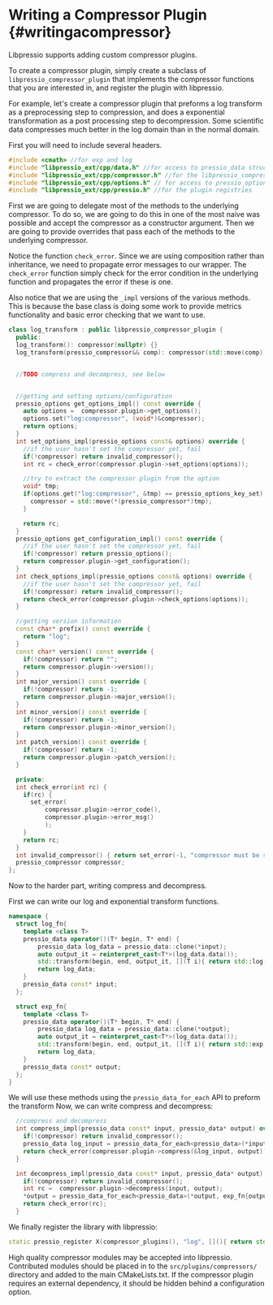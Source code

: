 # Writing a Compressor Plugin {#writingacompressor}

Libpressio supports adding custom compressor plugins.

To create a compressor plugin, simply create a subclass of `libpressio_compressor_plugin` that implements the compressor functions that you are interested in, and register the plugin with libpressio.

For example, let's create a compressor plugin that preforms a log transform as a preprocessing step to compression, and does a exponential transformation as a post processing step to decompression.  Some scientific data compresses much better in the log domain than in the normal domain.

First you will need to include several headers.

```cpp
#include <cmath> //for exp and log
#include "libpressio_ext/cpp/data.h" //for access to pressio_data structures
#include "libpressio_ext/cpp/compressor.h" //for the libpressio_compressor_plugin class
#include "libpressio_ext/cpp/options.h" // for access to pressio_options
#include "libpressio_ext/cpp/pressio.h" //for the plugin registries
```

First we are going to delegate most of the methods to the underlying compressor.
To do so, we are going to do this in one of the most naive was possible and accept the compressor as a constructor argument.
Then we are going to provide overrides that pass each of the methods to the underlying compressor.

Notice the function `check_error`.
Since we are using composition rather than inheritance, we need to propagate error messages to our wrapper.
The `check_error` function simply check for the error condition in the underlying function and propagates the error if these is one.

Also notice that we are using the `_impl` versions of the various methods.
This is because the base class is doing some work to provide metrics functionality and basic error checking that we want to use.

```cpp
class log_transform : public libpressio_compressor_plugin {
  public:
  log_transform(): compressor(nullptr) {}
  log_transform(pressio_compressor&& comp): compressor(std::move(comp)) {}


  //TODO compress and decompress, see below


  //getting and setting options/configuration
  pressio_options get_options_impl() const override {
    auto options =  compressor.plugin->get_options();
    options.set("log:compressor", (void*)&compressor);
    return options;
  }
  int set_options_impl(pressio_options const& options) override {
    //if the user hasn't set the compressor yet, fail
    if(!compressor) return invalid_compressor();
    int rc = check_error(compressor.plugin->set_options(options));

    //try to extract the compressor plugin from the option
    void* tmp;
    if(options.get("log:compressor", &tmp) == pressio_options_key_set) {
      compressor = std::move(*(pressio_compressor*)tmp);
    }

    return rc;
  }
  pressio_options get_configuration_impl() const override {
    //if the user hasn't set the compressor yet, fail
    if(!compressor) return pressio_options();
    return compressor.plugin->get_configuration();
  }
  int check_options_impl(pressio_options const& options) override {
    //if the user hasn't set the compressor yet, fail
    if(!compressor) return invalid_compressor();
    return check_error(compressor.plugin->check_options(options));
  }

  //getting version information
  const char* prefix() const override {
    return "log";
  }
  const char* version() const override {
    if(!compressor) return "";
    return compressor.plugin->version();
  }
  int major_version() const override {
    if(!compressor) return -1;
    return compressor.plugin->major_version();
  }
  int minor_version() const override {
    if(!compressor) return -1;
    return compressor.plugin->minor_version();
  }
  int patch_version() const override {
    if(!compressor) return -1;
    return compressor.plugin->patch_version();
  }

  private:
  int check_error(int rc) { 
    if(rc) {
      set_error(
          compressor.plugin->error_code(),
          compressor.plugin->error_msg()
          );
    }
    return rc;
  }
  int invalid_compressor() { return set_error(-1, "compressor must be set"); };
  pressio_compressor compressor;
};
```
Now to the harder part, writing compress and decompress.


First we can write our log and exponential transform functions.

```cpp
namespace {
  struct log_fn{
    template <class T>
    pressio_data operator()(T* begin, T* end) {
        pressio_data log_data = pressio_data::clone(*input);
        auto output_it = reinterpret_cast<T*>(log_data.data());
        std::transform(begin, end, output_it, [](T i){ return std::log(i); });
        return log_data;
    }
    pressio_data const* input;
  };

  struct exp_fn{
    template <class T>
    pressio_data operator()(T* begin, T* end) {
        pressio_data log_data = pressio_data::clone(*output);
        auto output_it = reinterpret_cast<T*>(log_data.data());
        std::transform(begin, end, output_it, [](T i){ return std::exp(i); });
        return log_data;
    }
    pressio_data const* output;
  };
}
```

We will use these methods using the `pressio_data_for_each` API to preform the transform
Now, we can write compress and decompress:


```cpp
  //compress and decompress
  int compress_impl(pressio_data const* input, pressio_data* output) override {
    if(!compressor) return invalid_compressor();
    pressio_data log_input = pressio_data_for_each<pressio_data>(*input, log_fn{input});
    return check_error(compressor.plugin->compress(&log_input, output));
  }

  int decompress_impl(pressio_data const* input, pressio_data* output) override {
    if(!compressor) return invalid_compressor();
    int rc =  compressor.plugin->decompress(input, output);
    *output = pressio_data_for_each<pressio_data>(*output, exp_fn{output});
    return check_error(rc);
  }
```

We finally register the library with libpressio:


```cpp
static pressio_register X(compressor_plugins(), "log", [](){ return std::make_unique<log_transform>();});
```

High quality compressor modules may be accepted into libpressio.  Contributed modules should be placed in to
the `src/plugins/compressors/` directory and added to the main CMakeLists.txt.  If the compressor plugin 
requires an external dependency, it should be hidden behind a configuration option.

